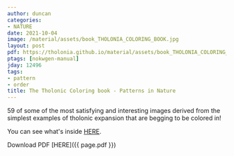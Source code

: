 ```yaml
---
author: duncan
categories:
- NATURE
date: 2021-10-04
image: /material/assets/book_THOLONIA_COLORING_BOOK.jpg
layout: post
pdf: https://tholonia.github.io/material/assets/book_THOLONIA_COLORING_BOOK.zip
ptags: [nokwgen-manual]
jday: 12496
tags:
- pattern
- order
title: The Tholonic Coloring book - Patterns in Nature
---
```


59 of some of the most satisfying and interesting images derived from the simplest examples of tholonic expansion that are begging to be colored in!

<!--more-->

You can see what's inside [HERE](/gallery/tholonic_coloring_book.html).

Download PDF  [HERE]({{ page.pdf }})